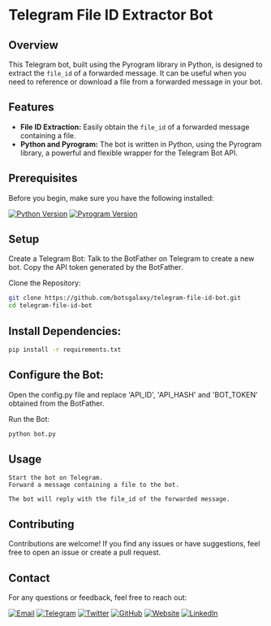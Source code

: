 # Telegram File ID Extractor Bot

## Overview

This Telegram bot, built using the Pyrogram library in Python, is designed to extract the `file_id` of a forwarded message. It can be useful when you need to reference or download a file from a forwarded message in your bot.

## Features

- **File ID Extraction:** Easily obtain the `file_id` of a forwarded message containing a file.
- **Python and Pyrogram:** The bot is written in Python, using the Pyrogram library, a powerful and flexible wrapper for the Telegram Bot API.

## Prerequisites

Before you begin, make sure you have the following installed:

[![Python Version](https://img.shields.io/badge/Python-3.x-blue)](https://www.python.org/)
[![Pyrogram Version](https://img.shields.io/badge/Pyrogram-Library-blueviolet)](https://docs.pyrogram.org/)

## Setup

Create a Telegram Bot:
Talk to the BotFather on Telegram to create a new bot.
Copy the API token generated by the BotFather.

Clone the Repository:

```bash
git clone https://github.com/botsgalaxy/telegram-file-id-bot.git
cd telegram-file-id-bot
```

## Install Dependencies:

```bash
pip install -r requirements.txt
```
## Configure the Bot:

Open the config.py file and replace 'API_ID', 'API_HASH' and 'BOT_TOKEN' obtained from the BotFather.

Run the Bot:

```bash
python bot.py
```

## Usage

    Start the bot on Telegram.
    Forward a message containing a file to the bot.

    The bot will reply with the file_id of the forwarded message.

## Contributing

Contributions are welcome! If you find any issues or have suggestions, feel free to open an issue or create a pull request.

## Contact

For any questions or feedback, feel free to reach out:

[![Email](https://img.shields.io/badge/Email-botsgalaxyofficial@gmail.com-brightgreen?style=flat-square&logo=appveyor)](mailto:your.email@example.com)
[![Telegram](https://img.shields.io/badge/Telegram-%40PrimeAkash-brightgreen?style=flat-square&logo=telegram)](https://t.me/PrimeAkash)
[![Twitter](https://img.shields.io/badge/Twitter-%40NhAkashOfficial-brightgreen?style=flat-square&logo=twitter)](https://twitter.com/NhAkashOfficial)
[![GitHub](https://img.shields.io/badge/GitHub-botsgalaxy-brightgreen?style=flat-square&logo=github)](https://github.com/botsgalaxy)
[![Website](https://img.shields.io/badge/Website-botsgalaxy.com-brightgreen?style=flat-square&logo=appveyor)](https://www.botsgalaxy.com)
[![LinkedIn](https://img.shields.io/badge/LinkedIn-NasirHossainAkash-brightgreen?style=flat-square&logo=linkedin)](https://www.linkedin.com/in/NasirHossainAkash/)